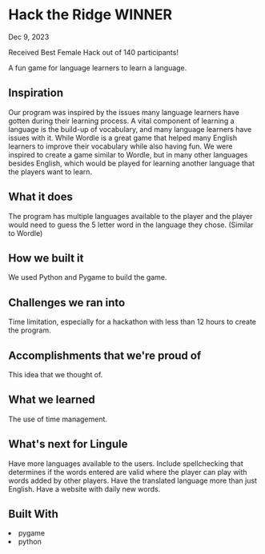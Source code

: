 <h1>Hack the Ridge WINNER</h1>
<p>Dec 9, 2023</p>
<p>Received Best Female Hack out of 140 participants!</p>
<p>A fun game for language learners to learn a language.</p>

<h2>Inspiration</h2>
Our program was inspired by the issues many language learners have gotten during their learning process. A vital component of learning a language is the build-up of vocabulary, and many language learners have issues with it. While Wordle is a great game that helped many English learners to improve their vocabulary while also having fun. We were inspired to create a game similar to Wordle, but in many other languages besides English, which would be played for learning another language that the players want to learn.

<h2>What it does</h2>
The program has multiple languages available to the player and the player would need to guess the 5 letter word in the language they chose. (Similar to Wordle)

<h2>How we built it</h2>
We used Python and Pygame to build the game.

<h2>Challenges we ran into</h2>
Time limitation, especially for a hackathon with less than 12 hours to create the program.

<h2>Accomplishments that we're proud of</h2>
This idea that we thought of.

<h2>What we learned</h2>
The use of time management.

<h2>What's next for Lingule</h2>
Have more languages available to the users.
Include spellchecking that determines if the words entered are valid where the player can play with words added by other players.
Have the translated language more than just English.
Have a website with daily new words.

<h2>Built With</h2>
<li>pygame</li>
<li>python</li>
